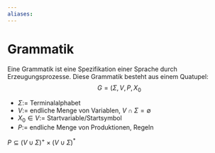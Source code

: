 ```yaml
---
aliases: 
---
```

# Grammatik
Eine Grammatik ist eine Spezifikation einer Sprache durch Erzeugungsprozesse.
Diese Grammatik besteht aus einem Quatupel:
$$G=(\Sigma, V, P, X_0$$
- $\Sigma:=$ Terminalalphabet
- $V:=$ endliche Menge von Variablen, $V\cap \Sigma=\emptyset$
- $X_0 \in V:=$ Startvariable/Startsymbol
- $P:=$ endliche Menge von Produktionen, Regeln

$P\subseteq (V\cup\Sigma)^+ \times (V\cup\Sigma)^*$